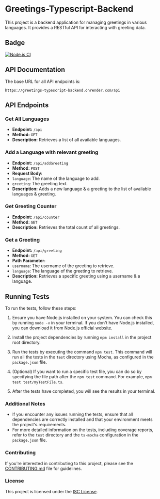 # Greetings-Typescript-Backend

This project is a backend application for managing greetings in various languages. It provides a RESTful API for interacting with greeting data.

## Badge
[![Node.js CI](https://github.com/tommyshado/ts-mocha-go/actions/workflows/node.js.yml/badge.svg)](https://github.com/tommyshado/ts-mocha-go/actions/workflows/node.js.yml)

## API Documentation

The base URL for all API endpoints is: 
```
https://greetings-typescript-backend.onrender.com/api
```

## API Endpoints

### Get All Languages

- **Endpoint:** `/api`
- **Method:** `GET`
- **Description:** Retrieves a list of all available languages.

### Add a Language with relevant greeting

- **Endpoint:** `/api/addGreeting`
- **Method:** `POST`
- **Request Body:**
 - `language`: The name of the language to add.
 - `greeting`: The greeting text.
- **Description:** Adds a new language & a greeting to the list of available languages & greeting.

### Get Greeting Counter

- **Endpoint:** `/api/counter`
- **Method:** `GET`
- **Description:** Retrieves the total count of all greetings.

### Get a Greeting

- **Endpoint:** `/api/greeting`
- **Method:** `GET`
- **Path Parameter:**
 - `username`: The username of the greeting to retrieve.
 - `language`: The language of the greeting to retrieve.
- **Description:** Retrieves a specific greeting using a username & a language.

## Running Tests

To run the tests, follow these steps:

1. Ensure you have Node.js installed on your system. You can check this by running `node -v` in your terminal. If you don't have Node.js installed, you can download it from [Node.js official website](https://nodejs.org/).

2. Install the project dependencies by running `npm install` in the project root directory.

3. Run the tests by executing the command `npm test`. This command will run all the tests in the `test` directory using Mocha, as configured in the `package.json` file.

4. (Optional) If you want to run a specific test file, you can do so by specifying the file path after the `npm test` command. For example, `npm test test/myTestFile.ts`.

5. After the tests have completed, you will see the results in your terminal.

### Additional Notes

- If you encounter any issues running the tests, ensure that all dependencies are correctly installed and that your environment meets the project's requirements.
- For more detailed information on the tests, including coverage reports, refer to the `test` directory and the `ts-mocha` configuration in the `package.json` file.

### Contributing

If you're interested in contributing to this project, please see the [CONTRIBUTING.md](CONTRIBUTING.md) file for guidelines.

### License

This project is licensed under the [ISC License](LICENSE).